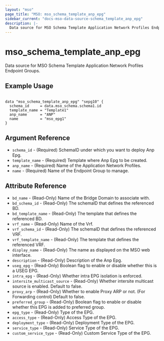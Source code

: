 ```yaml
---
layout: "mso"
page_title: "MSO: mso_schema_template_anp_epg"
sidebar_current: "docs-mso-data-source-schema_template_anp_epg"
description: |-
  Data source for MSO Schema Template Application Network Profiles Endpoint Groups.
---
```


# mso_schema_template_anp_epg #

Data source for MSO Schema Template Application Network Profiles Endpoint Groups.

## Example Usage ##

```hcl

data "mso_schema_template_anp_epg" "sepg10" {
  schema_id     = data.mso_schema.schema1.id
  template_name = "Template1"
  anp_name      = "ANP"
  name          = "mso_epg1"
}

```

## Argument Reference ##

* `schema_id` - (Required) SchemaID under which you want to deploy Anp Epg.
* `template_name` - (Required) Template where Anp Epg to be created.
* `anp_name` - (Required) Name of the Application Network Profiles.
* `name` - (Required) Name of the Endpoint Group to manage.

## Attribute Reference ##

* `bd_name` - (Read-Only) Name of the Bridge Domain to associate with.
* `bd_schema_id` - (Read-Only) The schemaID that defines the referenced BD.
* `bd_template_name` - (Read-Only) The template that defines the referenced BD.
* `vrf_name` - (Read-Only) Name of the Vrf.
* `vrf_schema_id` - (Read-Only) The schemaID that defines the referenced VRF.
* `vrf_template_name` - (Read-Only) The template that defines the referenced VRF.
* `display_name` - (Read-Only) The name as displayed on the MSO web interface.
* `description` - (Read-Only) Description of the Anp Epg.
* `useg_epg` - (Read-Only) Boolean flag to enable or disable whether this is a USEG EPG.
* `intra_epg` - (Read-Only) Whether intra EPG isolation is enforced.
* `intersite_multicast_source` - (Read-Only) Whether intersite multicast source is enabled. Default to false.
* `proxy_arp` - (Read-Only) Whether to enable Proxy ARP or not. (For Forwarding control) Default to false.
* `preferred_group` - (Read-Only) Boolean flag to enable or disable whether this EPG is added to preferred group.
* `epg_type` - (Read-Only) Type of the EPG.
* `access_type` - (Read-Only) Access Type of the EPG.
* `deployment_type` - (Read-Only) Deployment Type of the EPG.
* `service_type` - (Read-Only) Service Type of the EPG.
* `custom_service_type` - (Read-Only) Custom Service Type of the EPG.
